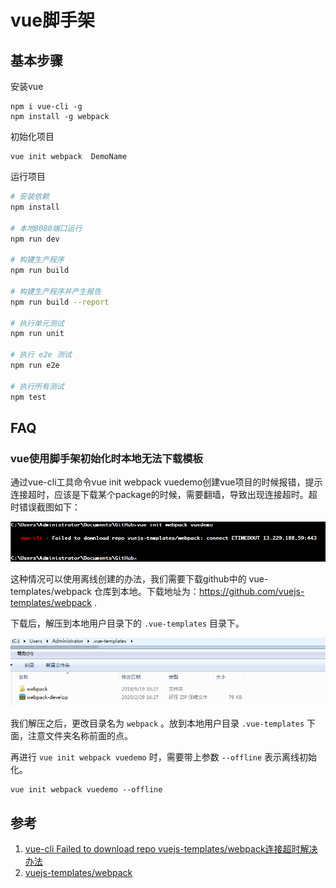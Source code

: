 # vue脚手架

## 基本步骤

安装vue
```
npm i vue-cli -g
npm install -g webpack
```

初始化项目
```
vue init webpack  DemoName
```

运行项目

``` bash
# 安装依赖
npm install

# 本地8080端口运行
npm run dev

# 构建生产程序
npm run build

# 构建生产程序并产生报告
npm run build --report

# 执行单元测试
npm run unit

# 执行 e2e 测试
npm run e2e

# 执行所有测试
npm test
```

## FAQ
### vue使用脚手架初始化时本地无法下载模板

通过vue-cli工具命令vue init webpack vuedemo创建vue项目的时候报错，提示连接超时，应该是下载某个package的时候，需要翻墙，导致出现连接超时。超时错误截图如下：

![](imgs/1.png)

这种情况可以使用离线创建的办法，我们需要下载github中的 vue-templates/webpack 仓库到本地。下载地址为：https://github.com/vuejs-templates/webpack . 

下载后，解压到本地用户目录下的 `.vue-templates` 目录下。

![](imgs/2.png)

我们解压之后，更改目录名为 `webpack` 。放到本地用户目录 `.vue-templates` 下面，注意文件夹名称前面的点。

再进行 `vue init webpack vuedemo` 时，需要带上参数 `--offline` 表示离线初始化。
```
vue init webpack vuedemo --offline
```


## 参考
1. [vue-cli Failed to download repo vuejs-templates/webpack连接超时解决办法](https://blog.csdn.net/feinifi/article/details/104578546)
2. [vuejs-templates/webpack](https://github.com/vuejs-templates/webpack)